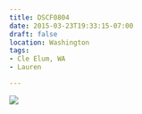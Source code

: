 ```yaml
---
title: DSCF0804
date: 2015-03-23T19:33:15-07:00
draft: false
location: Washington
tags:
- Cle Elum, WA
- Lauren

---
```

![](https://d17enza3bfujl8.cloudfront.net/DSCF0804.jpg)
